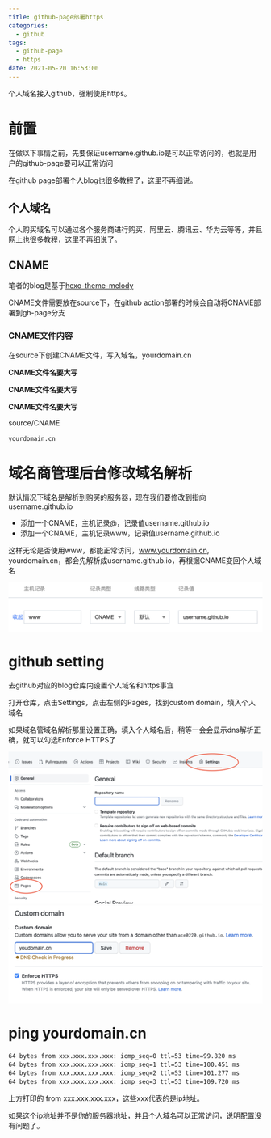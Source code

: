 ```yaml
---
title: github-page部署https
categories:
  - github
tags:
  - github-page
  - https
date: 2021-05-20 16:53:00
---
```


个人域名接入github，强制使用https。

<!-- more -->

# 前置

在做以下事情之前，先要保证username.github.io是可以正常访问的，也就是用户的github-page要可以正常访问

在github page部署个人blog也很多教程了，这里不再细说。

## 个人域名

个人购买域名可以通过各个服务商进行购买，阿里云、腾讯云、华为云等等，并且网上也很多教程，这里不再细说了。

## CNAME

笔者的blog是基于[hexo-theme-melody](https://molunerfinn.com/hexo-theme-melody-doc/zh-Hans/)

CNAME文件需要放在source下，在github action部署的时候会自动将CNAME部署到gh-page分支

### CNAME文件内容

在source下创建CNAME文件，写入域名，yourdomain.cn

**CNAME文件名要大写**

**CNAME文件名要大写**

**CNAME文件名要大写**

source/CNAME

```text
yourdomain.cn
```

# 域名商管理后台修改域名解析

默认情况下域名是解析到购买的服务器，现在我们要修改到指向username.github.io

- 添加一个CNAME，主机记录@，记录值username.github.io
- 添加一个CNAME，主机记录www，记录值username.github.io

这样无论是否使用www，都能正常访问，www.yourdomain.cn, yourdomain.cn，都会先解析成username.github.io，再根据CNAME变回个人域名

![](/pics/github/deploy-https-1.png)

# github setting

去github对应的blog仓库内设置个人域名和https事宜

打开仓库，点击Settings，点击左侧的Pages，找到custom domain，填入个人域名

如果域名管域名解析那里设置正确，填入个人域名后，稍等一会会显示dns解析正确，就可以勾选Enforce HTTPS了

![](/pics/github/deploy-https-2.png)
![](/pics/github/deploy-https-3.png)

# ping yourdomain.cn

```sh
64 bytes from xxx.xxx.xxx.xxx: icmp_seq=0 ttl=53 time=99.820 ms
64 bytes from xxx.xxx.xxx.xxx: icmp_seq=1 ttl=53 time=100.451 ms
64 bytes from xxx.xxx.xxx.xxx: icmp_seq=2 ttl=53 time=101.277 ms
64 bytes from xxx.xxx.xxx.xxx: icmp_seq=3 ttl=53 time=109.720 ms
```

上方打印的 from xxx.xxx.xxx.xxx，这些xxx代表的是ip地址。

如果这个ip地址并不是你的服务器地址，并且个人域名可以正常访问，说明配置没有问题了。

